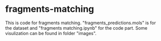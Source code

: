 # fragments-matching
This is code for fragments matching.
"fragments_predictions.mols" is for the dataset and "fragments matching.ipynb" for the code part. Some visulization can be found in folder "images".
